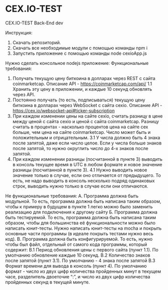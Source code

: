 # CEX.IO-TEST
CEX.IO-TEST Back-End dev

Инструкция:
1. Скачать репозиторий.
2. Скачать все необходимые модули с помощью команды npm i
3. Запустить приложение с помощью команды node cexioApp.js

Нужно сделать консольное nodejs приложение:
Функциональные требования:
1. Получать текущую цену биткоина в долларах через REST с сайта coinmarketcap. Описание API - https://coinmarketcap.com/api/
1.1 Хранить эту цену в приложении, и каждые 10 секунд обновлять через API.
2. Постоянно получать (то есть, подписываться) текущую цену биткоина в долларах через WebSocket с сайта cexio. Описание API - https://cex.io/websocket-api#ticker-subscription
3. При каждом изменении цены на сайте cexio, считать разницу в цене между ценой с сайта cexio и ценой с сайта coinmarketcap. Разницу считать в процентах - насколько процентов цена на сайте cex больше, чем цена на сайте coinmarketcap. Число может быть и положительным и отрицательным.
3.1 У числа должно быть 4 знака после запятой, даже если число целое. Если у числа больше знаков после запятой, то нужно округлить число до 4-х знаков после запятой. 
4. При каждом изменении разницы (посчитанной в пункте 3) выводить в консоль текущее время в UTC в любом формате и новое значение разницы (посчитанной в пункте 3).
4.1 Нужно выводить новое значение только в случае, если оно отличается от предыдущего. То есть, не надо выводить в консоль несколько подряд одинаковых строк, выводить нужно только в случае если они отличаются.

Не функциональные требования:
А. Программа должна быть модульной. То есть, программа должна быть написана таким образом, чтобы к примеру в будущем в пункте 1 легко можно было заменить реализацию для подключения к другому сайту
Б. Программа должна быть тестируемой. То есть, программа должна быть написана таким образом, чтобы для большинства её функциональности можно было написать юнит-тесты. Нужно написать юнит-тесты на mocha и покрыть основные части программы (в идеале покрыть тестами нужно весь код).
В. Программа должна быть конфигурируемой. То есть, нужно чтобы был файл, отдельный от самого кода программы, который содержит:
В.1 Период обновления цены с первого сайта (пункт 1.1). По умолчанию обновление каждые 10 секунд.
В.2 Количество знаков после запятой (пункт 3.1). По умолчанию - 4 знака после запятой
В.3 Формат времени для вывода в консоль (пункт 4). По умолчанию формат - число из двух цифр количества пройденных минут в текущем часе, разделитель двоеточие “:”, и число из двух цифр количества пройденных секунд в текущей минуте.  
